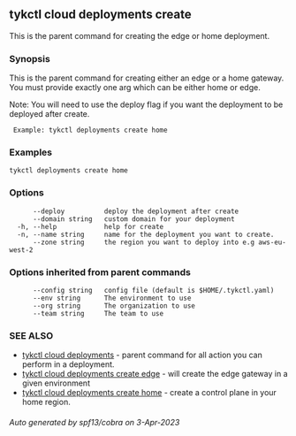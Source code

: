 ## tykctl cloud deployments create

This is the parent command for creating the edge or home deployment.

### Synopsis

This is the parent command for 
            creating either an edge or a home gateway. You must provide exactly one arg which can be either home or edge.

Note: You will need to use the deploy flag if you want the deployment to be deployed after create.
     
     Example: tykctl deployments create home


### Examples

```
tykctl deployments create home
```

### Options

```
      --deploy          deploy the deployment after create
      --domain string   custom domain for your deployment
  -h, --help            help for create
  -n, --name string     name for the deployment you want to create.
      --zone string     the region you want to deploy into e.g aws-eu-west-2
```

### Options inherited from parent commands

```
      --config string   config file (default is $HOME/.tykctl.yaml)
      --env string      The environment to use
      --org string      The organization to use
      --team string     The team to use
```

### SEE ALSO

* [tykctl cloud deployments](tykctl_cloud_deployments.md)	 - parent command for all action you can perform in a deployment.
* [tykctl cloud deployments create edge](tykctl_cloud_deployments_create_edge.md)	 - will create the edge gateway in a given environment
* [tykctl cloud deployments create home](tykctl_cloud_deployments_create_home.md)	 - create a control plane in your home region.

###### Auto generated by spf13/cobra on 3-Apr-2023
